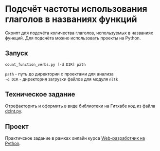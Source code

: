 # Подсчёт частоты использования глаголов в названиях функций

Скрипт для подсчёта количества глаголов, используемых в названиях функций. 
Для подсчёта можно использовать проекты на Python.


## Запуск
```bash
count_function_verbs.py [-d DIR] path
```
`path` - путь до директории с проектами для анализа  
`-d DIR` - директория загрузки файлов для модуля `nltk`


## Техническое задание

Отрефакторить и оформить в виде библиотеки на Гитхабе код из файла 
[dclnt.py](dclnt.py).


## Проект

Практичское задание в рамках онлайн курса 
[Web-разработчик на Python](https://otus.ru/lessons/webpython/).
